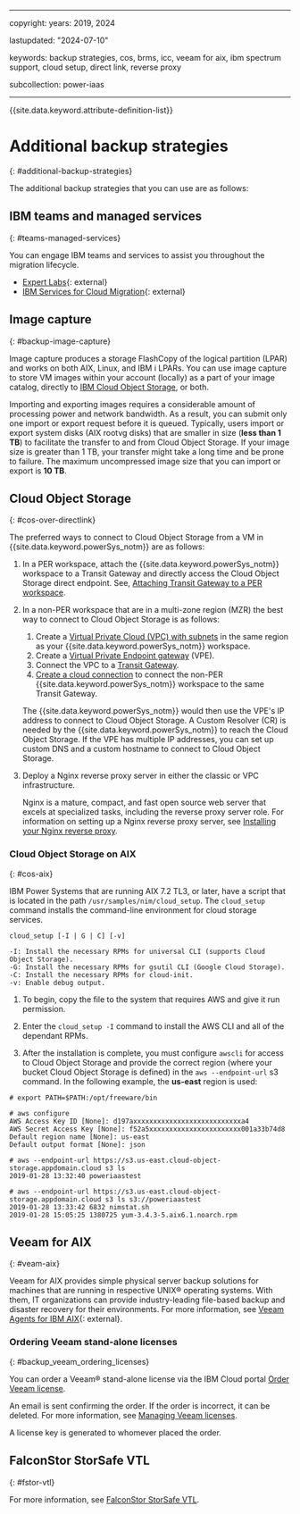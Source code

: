 ﻿---

copyright:
  years: 2019, 2024

lastupdated: "2024-07-10"

keywords: backup strategies, cos, brms, icc, veeam for aix, ibm spectrum support, cloud setup, direct link, reverse proxy

subcollection: power-iaas

---

{{site.data.keyword.attribute-definition-list}}

# Additional backup strategies
{: #additional-backup-strategies}




The additional backup strategies that you can use are as follows:

## IBM teams and managed services
{: #teams-managed-services}

You can engage IBM teams and services to assist you throughout the migration lifecycle.

- [Expert Labs](https://www.ibm.com/products/expertlabs){: external}
- [IBM Services for Cloud Migration](https://www.ibm.com/services/cloud/migration){: external}

## Image capture
{: #backup-image-capture}

Image capture produces a storage FlashCopy of the logical partition (LPAR) and works on both AIX, Linux, and IBM i LPARs. You can use image capture to store VM images within your account (locally) as a part of your image catalog, directly to [IBM Cloud Object Storage](https://cloud.ibm.com/docs/power-iaas?topic=power-iaas-capturing-exporting-vm), or both.

Importing and exporting images requires a considerable amount of processing power and network bandwidth. As a result, you can submit only one import or export request before it is queued. Typically, users import or export system disks (AIX rootvg disks) that are smaller in size (**less than 1 TB**) to facilitate the transfer to and from Cloud Object Storage. If your image size is greater than 1 TB, your transfer might take a long time and be prone to failure. The maximum uncompressed image size that you can import or export is **10 TB**.

## Cloud Object Storage
{: #cos-over-directlink}

The preferred ways to connect to Cloud Object Storage from a VM in {{site.data.keyword.powerSys_notm}} are as follows:

1.  In a PER workspace, attach the {{site.data.keyword.powerSys_notm}} workspace to a Transit Gateway and directly access the Cloud Object Storage direct endpoint. See, [Attaching Transit Gateway to a PER workspace](/docs/power-iaas?topic=power-iaas-per#migrate-per).
2.  In a non-PER workspace that are in a multi-zone region (MZR) the best way to connect to Cloud Object Storage is as follows:
    1. Create a [Virtual Private Cloud (VPC) with subnets](/docs/vpc?topic=vpc-subnets-configure&interface=ui#subnets-create-ui) in the same region as your {{site.data.keyword.powerSys_notm}} workspace.
    2. Create a [Virtual Private Endpoint gateway](/docs/vpc?topic=vpc-ordering-endpoint-gateway&interface=ui) (VPE).
    3. Connect the VPC to a [Transit Gateway](/docs/transit-gateway?topic=transit-gateway-ordering-transit-gateway&interface=ui#tg-ui-creating-transit-gateway).
    4. [Create a cloud connection](/docs/power-iaas?topic=power-iaas-cloud-connections#create-cloud-connections) to connect the non-PER {{site.data.keyword.powerSys_notm}} workspace to the same Transit Gateway.

    The {{site.data.keyword.powerSys_notm}} would then use the VPE's IP address to connect to Cloud Object Storage. A Custom Resolver (CR) is needed by the {{site.data.keyword.powerSys_notm}} to reach the Cloud Object Storage. If the VPE has multiple IP addresses, you can set up custom DNS and a custom hostname to connect to Cloud Object Storage.
3.  Deploy a Nginx reverse proxy server in either the classic or VPC infrastructure.

    Nginx is a mature, compact, and fast open source web server that excels at specialized tasks, including the reverse proxy server role. For information on setting up a Nginx reverse proxy server, see [Installing your Nginx reverse proxy](/docs/direct-link?topic=direct-link-using-ibm-cloud-direct-link-to-connect-to-ibm-cloud-object-storage#direct-link-installing-your-nginx-reverse-proxy).

### Cloud Object Storage on AIX
{: #cos-aix}

IBM Power Systems that are running AIX 7.2 TL3, or later, have a script that is located in the path `/usr/samples/nim/cloud_setup`. The `cloud_setup` command installs the command-line environment for cloud storage services.

```text
cloud_setup [-I | G | C] [-v]

-I: Install the necessary RPMs for universal CLI (supports Cloud Object Storage).
-G: Install the necessary RPMs for gsutil CLI (Google Cloud Storage).
-C: Install the necessary RPMs for cloud-init.
-v: Enable debug output.
```

1. To begin, copy the file to the system that requires AWS and give it run permission.

2. Enter the `cloud_setup -I` command to install the AWS CLI and all of the dependant RPMs.

3. After the installation is complete, you must configure `awscli` for access to Cloud Object Storage and provide the correct region (where your bucket Cloud Object Storage is defined) in the `aws --endpoint-url` s3 command. In the following example, the **us-east** region is used:

```text
# export PATH=$PATH:/opt/freeware/bin

# aws configure
AWS Access Key ID [None]: d197axxxxxxxxxxxxxxxxxxxxxxxxxxxa4
AWS Secret Access Key [None]: f52a5xxxxxxxxxxxxxxxxxxxxxxx001a33b74d8
Default region name [None]: us-east
Default output format [None]: json

# aws --endpoint-url https://s3.us-east.cloud-object-storage.appdomain.cloud s3 ls
2019-01-28 13:32:40 poweriaastest

# aws --endpoint-url https://s3.us-east.cloud-object-storage.appdomain.cloud s3 ls s3://poweriaastest
2019-01-28 13:33:42 6832 nimstat.sh
2019-01-28 15:05:25 1380725 yum-3.4.3-5.aix6.1.noarch.rpm
```

## Veeam for AIX
{: #veam-aix}

Veeam for AIX provides simple physical server backup solutions for machines that are running in respective UNIX® operating systems. With them, IT organizations can provide industry-leading file-based backup and disaster recovery for their environments. For more information, see [Veeam Agents for IBM AIX](https://www.veeam.com/ibm-aix-oracle-solaris-backup.html){: external}.

### Ordering Veeam stand-alone licenses
{: #backup_veeam_ordering_licenses}

You can order a Veeam® stand-alone license via the IBM Cloud portal [Order Veeam license](https://cloud.ibm.com/infrastructure/vmware-solutions/console/instances/licenses).

An email is sent confirming the order. If the order is incorrect, it can be deleted. For more information, see [Managing Veeam licenses](/docs/vmwaresolutions?topic=vmwaresolutions-veeam_managing_licenses).

A license key is generated to whomever placed the order.

## FalconStor StorSafe VTL
{: #fstor-vtl}

For more information, see [FalconStor StorSafe VTL](/docs/power-iaas?topic=power-iaas-manage-vtl).
